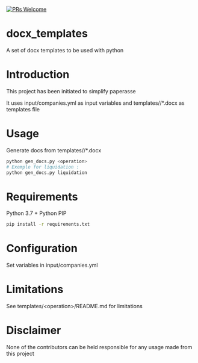 [![PRs Welcome](https://img.shields.io/badge/PRs-welcome-brightgreen.svg?style=flat-square)](http://makeapullrequest.com)

# docx_templates
A set of docx templates to be used with python

# Introduction
This project has been initiated to simplify paperasse

It uses input/companies.yml as input variables and templates/<operation>/*.docx as templates file

# Usage
Generate docs from templates/<operation>/*.docx

```bash
python gen_docs.py <operation>
# Exemple for liquidation :
python gen_docs.py liquidation
```
# Requirements
Python 3.7 + Python PIP

```bash
pip install -r requirements.txt
```
# Configuration
Set variables in input/companies.yml

# Limitations
See templates/\<operation\>/README.md for limitations
  
# Disclaimer
None of the contributors can be held responsible for any usage made from this project
